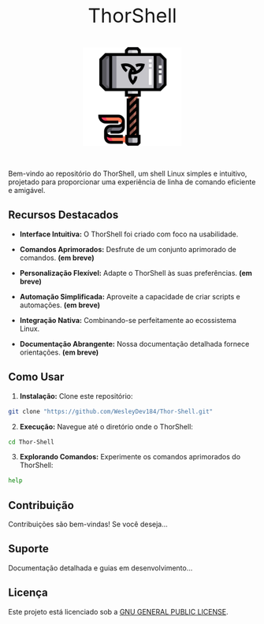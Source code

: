<p align="center" style="font-size: 40px;">
  ThorShell
</p>

<p align="center">
  <a href="https://github.com/WesleyDev184/Thor-Shell" target="blank"><img src="public/thor-hammer.png" width="200" alt="Logo" /></a>
</p>

<br>

Bem-vindo ao repositório do ThorShell, um shell Linux simples e intuitivo, projetado para proporcionar uma experiência de linha de comando eficiente e amigável.

## Recursos Destacados

- **Interface Intuitiva:** O ThorShell foi criado com foco na usabilidade.

- **Comandos Aprimorados:** Desfrute de um conjunto aprimorado de comandos. **(em breve)**

- **Personalização Flexível:** Adapte o ThorShell às suas preferências. **(em breve)**

- **Automação Simplificada:** Aproveite a capacidade de criar scripts e automações. **(em breve)**

- **Integração Nativa:** Combinando-se perfeitamente ao ecossistema Linux.

- **Documentação Abrangente:** Nossa documentação detalhada fornece orientações. **(em breve)**

## Como Usar

1. **Instalação:** Clone este repositório:

```bash
git clone "https://github.com/WesleyDev184/Thor-Shell.git"
```

2. **Execução:** Navegue até o diretório onde o ThorShell:
  
  ```bash
  cd Thor-Shell
  ```

3. **Explorando Comandos:** Experimente os comandos aprimorados do ThorShell:

  ```bash
  help
  ```

## Contribuição

Contribuições são bem-vindas! Se você deseja...

## Suporte

Documentação detalhada e guias em desenvolvimento...

## Licença

Este projeto está licenciado sob a [GNU GENERAL PUBLIC LICENSE](https://www.gnu.org/licenses/gpl-3.0.html).
